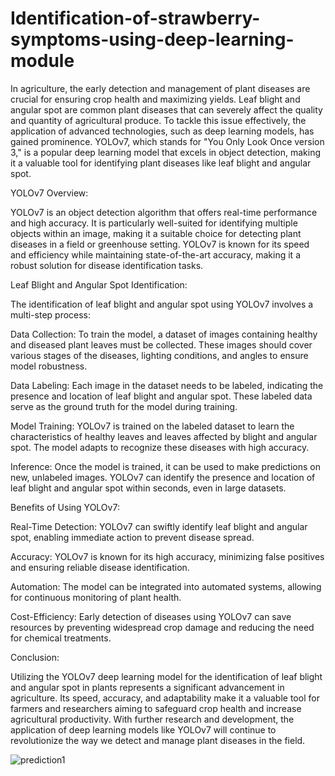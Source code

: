 # Identification-of-strawberry-symptoms-using-deep-learning-module
In agriculture, the early detection and management of plant diseases are crucial for ensuring crop health and maximizing yields. Leaf blight and angular spot are common plant diseases that can severely affect the quality and quantity of agricultural produce. To tackle this issue effectively, the application of advanced technologies, such as deep learning models, has gained prominence. YOLOv7, which stands for "You Only Look Once version 3," is a popular deep learning model that excels in object detection, making it a valuable tool for identifying plant diseases like leaf blight and angular spot.

YOLOv7 Overview:

YOLOv7 is an object detection algorithm that offers real-time performance and high accuracy. It is particularly well-suited for identifying multiple objects within an image, making it a suitable choice for detecting plant diseases in a field or greenhouse setting. YOLOv7 is known for its speed and efficiency while maintaining state-of-the-art accuracy, making it a robust solution for disease identification tasks.

Leaf Blight and Angular Spot Identification:

The identification of leaf blight and angular spot using YOLOv7 involves a multi-step process:

Data Collection: To train the model, a dataset of images containing healthy and diseased plant leaves must be collected. These images should cover various stages of the diseases, lighting conditions, and angles to ensure model robustness.

Data Labeling: Each image in the dataset needs to be labeled, indicating the presence and location of leaf blight and angular spot. These labeled data serve as the ground truth for the model during training.

Model Training: YOLOv7 is trained on the labeled dataset to learn the characteristics of healthy leaves and leaves affected by blight and angular spot. The model adapts to recognize these diseases with high accuracy.

Inference: Once the model is trained, it can be used to make predictions on new, unlabeled images. YOLOv7 can identify the presence and location of leaf blight and angular spot within seconds, even in large datasets.

Benefits of Using YOLOv7:

Real-Time Detection: YOLOv7 can swiftly identify leaf blight and angular spot, enabling immediate action to prevent disease spread.

Accuracy: YOLOv7 is known for its high accuracy, minimizing false positives and ensuring reliable disease identification.

Automation: The model can be integrated into automated systems, allowing for continuous monitoring of plant health.

Cost-Efficiency: Early detection of diseases using YOLOv7 can save resources by preventing widespread crop damage and reducing the need for chemical treatments.

Conclusion:

Utilizing the YOLOv7 deep learning model for the identification of leaf blight and angular spot in plants represents a significant advancement in agriculture. Its speed, accuracy, and adaptability make it a valuable tool for farmers and researchers aiming to safeguard crop health and increase agricultural productivity. With further research and development, the application of deep learning models like YOLOv7 will continue to revolutionize the way we detect and manage plant diseases in the field.

![prediction1](https://github.com/Ching-Yu-Wu/Identification-of-strawberry-symptoms-using-deep-learning-module/assets/149152776/01ecb5ef-d3c6-4a30-a2ce-1815ff9eeb41)
